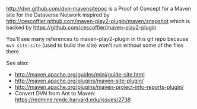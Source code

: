 http://dvn.github.com/dvn-mavensitepoc is a Proof of Concept for a Maven site for the Dataverse Network inspired by http://cescoffier.github.com/maven-play2-plugin/maven/snapshot which is backed by https://github.com/cescoffier/maven-play2-plugin

You'll see many references to maven-play2-plugin in this git repo because `mvn site:site` (used to build the site) won't run without some of the files there.

See also:

- http://maven.apache.org/guides/mini/guide-site.html
- http://maven.apache.org/plugins/maven-site-plugin/
- http://maven.apache.org/plugins/maven-project-info-reports-plugin/
- Convert DVN from Ant to Maven: https://redmine.hmdc.harvard.edu/issues/2738 

